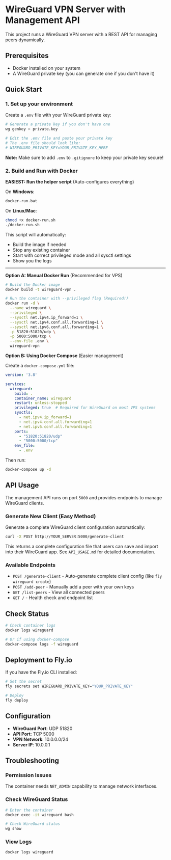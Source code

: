 # WireGuard VPN Server with Management API

This project runs a WireGuard VPN server with a REST API for managing peers dynamically.

## Prerequisites

- Docker installed on your system
- A WireGuard private key (you can generate one if you don't have it)

## Quick Start

### 1. Set up your environment

Create a `.env` file with your WireGuard private key:

```bash
# Generate a private key if you don't have one
wg genkey > private.key

# Edit the .env file and paste your private key
# The .env file should look like:
# WIREGUARD_PRIVATE_KEY=YOUR_PRIVATE_KEY_HERE
```

**Note:** Make sure to add `.env` to `.gitignore` to keep your private key secure!

### 2. Build and Run with Docker

**EASIEST: Run the helper script** (Auto-configures everything)

On **Windows**:
```bash
docker-run.bat
```

On **Linux/Mac**:
```bash
chmod +x docker-run.sh
./docker-run.sh
```

This script will automatically:
- Build the image if needed
- Stop any existing container
- Start with correct privileged mode and all sysctl settings
- Show you the logs

---

**Option A: Manual Docker Run** (Recommended for VPS)

```bash
# Build the Docker image
docker build -t wireguard-vpn .

# Run the container with --privileged flag (Required!)
docker run -d \
  --name wireguard \
  --privileged \
  --sysctl net.ipv4.ip_forward=1 \
  --sysctl net.ipv4.conf.all.forwarding=1 \
  --sysctl net.ipv6.conf.all.forwarding=1 \
  -p 51820:51820/udp \
  -p 5000:5000/tcp \
  --env-file .env \
  wireguard-vpn
```

**Option B: Using Docker Compose** (Easier management)

Create a `docker-compose.yml` file:

```yaml
version: '3.8'

services:
  wireguard:
    build: .
    container_name: wireguard
    restart: unless-stopped
    privileged: true  # Required for WireGuard on most VPS systems
    sysctls:
      - net.ipv4.ip_forward=1
      - net.ipv4.conf.all.forwarding=1
      - net.ipv6.conf.all.forwarding=1
    ports:
      - "51820:51820/udp"
      - "5000:5000/tcp"
    env_file:
      - .env
```

Then run:
```bash
docker-compose up -d
```

## API Usage

The management API runs on port `5000` and provides endpoints to manage WireGuard clients.

### Generate New Client (Easy Method)

Generate a complete WireGuard client configuration automatically:

```bash
curl -X POST http://YOUR_SERVER:5000/generate-client
```

This returns a complete configuration file that users can save and import into their WireGuard app. See `API_USAGE.md` for detailed documentation.

### Available Endpoints

- `POST /generate-client` - Auto-generate complete client config (like `fly wireguard create`)
- `POST /add-peer` - Manually add a peer with your own keys
- `GET /list-peers` - View all connected peers
- `GET /` - Health check and endpoint list

## Check Status

```bash
# Check container logs
docker logs wireguard

# Or if using docker-compose
docker-compose logs -f wireguard
```

## Deployment to Fly.io

If you have the Fly.io CLI installed:

```bash
# Set the secret
fly secrets set WIREGUARD_PRIVATE_KEY="YOUR_PRIVATE_KEY"

# Deploy
fly deploy
```

## Configuration

- **WireGuard Port**: UDP 51820
- **API Port**: TCP 5000
- **VPN Network**: 10.0.0.0/24
- **Server IP**: 10.0.0.1

## Troubleshooting

### Permission Issues
The container needs `NET_ADMIN` capability to manage network interfaces.

### Check WireGuard Status
```bash
# Enter the container
docker exec -it wireguard bash

# Check WireGuard status
wg show
```

### View Logs
```bash
docker logs wireguard
```

